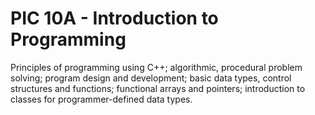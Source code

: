 # PIC 10A - Introduction to Programming
Principles of programming using C++; algorithmic, procedural problem solving; program design and development; basic data types, control structures and functions; functional arrays and pointers; introduction to classes for programmer-defined data types.
